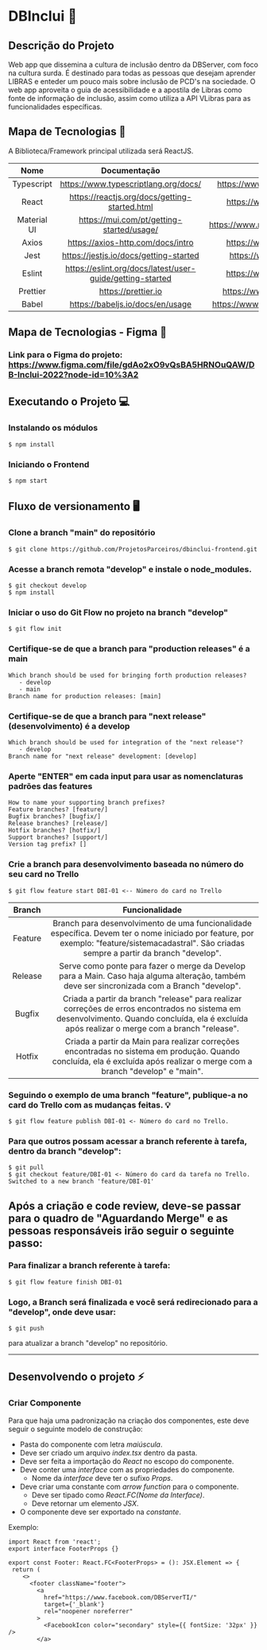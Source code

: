 <h1>DBInclui 💭 </h1> 

<h2>Descrição do Projeto </h2>

Web app que dissemina a cultura de inclusão dentro da DBServer, com foco na cultura surda. É destinado para todas as pessoas que desejam aprender LIBRAS e enteder um pouco mais sobre inclusão de PCD's na sociedade. O web app aproveita o guia de acessibilidade e a apostila de Libras como fonte de informação de inclusão, assim como utiliza a API VLibras para as funcionalidades específicas.

## Mapa de Tecnologias 📰

A Biblioteca/Framework principal utilizada será ReactJS.

| Nome | Documentação | Links dos pacotes |
| :-: | :-: | :-: |
| Typescript | https://www.typescriptlang.org/docs/ | https://www.npmjs.com/package/typescript |
| React | https://reactjs.org/docs/getting-started.html | https://www.npmjs.com/package/react |
| Material UI | https://mui.com/pt/getting-started/usage/ | https://www.npmjs.com/package/@mui/material |
| Axios | https://axios-http.com/docs/intro | https://www.npmjs.com/package/axios |
| Jest | https://jestjs.io/docs/getting-started | https://www.npmjs.com/package/jest |
| Eslint | https://eslint.org/docs/latest/user-guide/getting-started | https://www.npmjs.com/package/eslint |
| Prettier | https://prettier.io | https://www.npmjs.com/package/prettier |
| Babel | https://babeljs.io/docs/en/usage | https://www.npmjs.com/package/babel-install |

## Mapa de Tecnologias - Figma 📰

###  Link para o Figma do projeto: https://www.figma.com/file/gdAo2xO9vQsBA5HRNOuQAW/DB-Inclui-2022?node-id=10%3A2

## Executando o Projeto 💻

### Instalando os módulos

```
$ npm install
```

### Iniciando o Frontend 

```
$ npm start
```

## Fluxo de versionamento 🖥️

### Clone a branch "main" do repositório

```
$ git clone https://github.com/ProjetosParceiros/dbinclui-frontend.git
```
### Acesse a branch remota "develop" e instale o node_modules.

```
$ git checkout develop
$ npm install
```

### Iniciar o uso do Git Flow no projeto na branch "develop"

```
$ git flow init
```

### Certifique-se de que a branch para "production releases" é a main

```
Which branch should be used for bringing forth production releases?
   - develop
   - main
Branch name for production releases: [main]
```

### Certifique-se de que a branch para "next release" (desenvolvimento) é a develop

```
Which branch should be used for integration of the "next release"?
   - develop
Branch name for "next release" development: [develop]  
```

### Aperte "ENTER" em cada input para usar as nomenclaturas padrões das features

```
How to name your supporting branch prefixes?
Feature branches? [feature/]
Bugfix branches? [bugfix/]
Release branches? [release/]
Hotfix branches? [hotfix/]
Support branches? [support/]
Version tag prefix? []
```

### Crie a branch para desenvolvimento baseada no número do seu card no Trello

```
$ git flow feature start DBI-01 <-- Número do card no Trello
```
| Branch | Funcionalidade | 
| :-: | :-: |
| Feature | Branch para desenvolvimento de uma funcionalidade específica. Devem ter o nome iniciado por feature, por exemplo: "feature/sistemacadastral". São criadas sempre a partir da branch "develop".|
| Release | Serve como ponte para fazer o merge da Develop para a Main. Caso haja alguma alteração, também deve ser sincronizada com a Branch "develop".|
| Bugfix | Criada a partir da branch "release" para realizar correções de erros encontrados no sistema em desenvolvimento. Quando concluída, ela é excluída após realizar o merge com a branch "release".|
| Hotfix | Criada a partir da Main para realizar correções encontradas no sistema em produção. Quando concluída, ela é excluída após realizar o merge com a branch "develop" e "main". |

### Seguindo o exemplo de uma branch "feature", publique-a no card do Trello com as mudanças feitas. 💡

```
$ git flow feature publish DBI-01 <- Número do card no Trello.
```

### Para que outros possam acessar a branch referente à tarefa, dentro da branch "develop":

```
$ git pull
$ git checkout feature/DBI-01 <- Número do card da tarefa no Trello.
Switched to a new branch 'feature/DBI-01'
``` 

## Após a criação e code review, deve-se passar para o quadro de "Aguardando Merge" e as pessoas responsáveis irão seguir o seguinte passo: 
### Para finalizar a branch referente à tarefa: 

```
$ git flow feature finish DBI-01
```
<h3>Logo, a Branch será finalizada e você será redirecionado para a "develop", onde deve usar: </h3>

```
$ git push
```
<p> para atualizar a branch "develop" no repositório. </p>


---

## Desenvolvendo o projeto ⚡

### Criar Componente 

Para que haja uma padronização na criação dos componentes, este deve seguir o seguinte modelo de construção:

- Pasta do componente com letra *maiúscula*.
- Deve ser criado um arquivo _index.tsx_ dentro da pasta.
- Deve ser feita a importação do _React_ no escopo do componente.
- Deve conter uma _interface_ com as propriedades do componente.
  - Nome da _interface_ deve ter o sufixo _Props_.
- Deve criar uma constante com _arrow function_ para o componente.
  - Deve ser tipado como _React.FC(Nome da Interface)_.
  - Deve retornar um elemento _JSX_.
- O componente deve ser exportado na _constante_.

Exemplo:

```tsx
import React from 'react';
export interface FooterProps {}

export const Footer: React.FC<FooterProps> = (): JSX.Element => {
 return (
    <>
      <footer className="footer">
        <a
          href="https://www.facebook.com/DBServerTI/"
          target={'_blank'}
          rel="noopener noreferrer"
        >
          <FacebookIcon color="secondary" style={{ fontSize: '32px' }} />
        </a>
```


